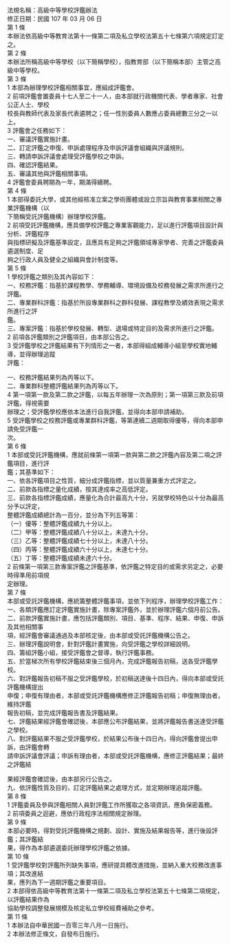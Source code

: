 法規名稱：高級中等學校評鑑辦法  
修正日期：民國 107 年 03 月 06 日  
第 1 條  
本辦法依高級中等教育法第十一條第二項及私立學校法第五十七條第六項規定訂定之。  
第 2 條  
本辦法所稱高級中等學校（以下簡稱學校），指教育部（以下簡稱本部）主管之高級中等學校。  
第 3 條  
1 本部為辦理學校評鑑相關事宜，應組成評鑑會。  
2 前項評鑑會置委員十七人至二十一人，由本部就行政機關代表、學者專家、社會公正人士、學校  
校長與教師代表及家長代表遴聘之；任一性別委員人數應占委員總數三分之一以上。  
3 評鑑會之任務如下：  
一、審議評鑑實施計畫。  
二、訂定評鑑之申復、申訴處理程序及申訴評議會組織與評議規則。  
三、轉請申訴評議會處理受評鑑學校之申訴。  
四、確認評鑑結果。  
五、審議其他與評鑑相關事項。  
4 評鑑會委員聘期為一年，期滿得續聘。  
第 4 條  
1 本部得委託大學，或其他經核准立案之學術團體或設立宗旨與教育事業相關之專業評鑑機構（以  
下簡稱受託評鑑機構）辦理學校評鑑。  
2 前項受託評鑑機構，應具備學校評鑑之專業客觀能力，足以進行評鑑項目設計與分析、評鑑程序  
與指標研擬及評鑑基準設定，且應具有足夠之評鑑領域專家學者、完善之評鑑委員遴選制度、足  
夠之行政人員及健全之組織與會計制度等。  
第 5 條  
1 學校評鑑之類別及其內容如下：  
一、校務評鑑：指基於課程教學、學務輔導、環境設備及校務發展之需求所進行之評鑑。  
二、專業群科評鑑：指基於所設專業群科之群科發展、課程教學及績效表現之需求所進行之評  
鑑。  
三、專案評鑑：指基於學校發展、轉型、退場或特定目的及需求所進行之評鑑。  
2 前項各評鑑類別之評鑑項目，由本部公告之。  
3 受評鑑學校之評鑑結果有下列情形之一者，本部得組成輔導小組至學校實地輔導，並得辦理追蹤  
評鑑：  


一、校務評鑑結果列為丙等以下。  
二、專業群科整體評鑑結果列為丙等以下。  
4 第一項第一款及第二款之評鑑，以每五年辦理一次為原則；第一項第三款及前項評鑑，得視需要  
辦理之；受評鑑學校應依本法進行自我評鑑，並得向本部申請補助。  
5 受評鑑學校之校務評鑑或專業群科評鑑，等第連續二週期取得優等，得向本部申請免受評鑑一  
次。  
第 6 條  
1 本部或受託評鑑機構，應就前條第一項第一款與第二款之評鑑內容及第二項之評鑑項目，進行評  
鑑；其基準如下：  
一、依各評鑑項目之性質，細分成評鑑指標，並以質量兼重方式評定之。  
二、前款各指標之量化成績，按其達成率之高低評定。  
三、前款各指標評鑑成績，應量化為合計最高九十分，另就學校特色以十分為最高分予以評定，  
整體評鑑成績總計為一百分，並分為下列五等第：  
（一）優等：整體評鑑成績九十分以上。  
（二）甲等：整體評鑑成績八十分以上，未達九十分。  
（三）乙等：整體評鑑成績七十分以上，未達八十分。  
（四）丙等：整體評鑑成績六十分以上，未達七十分。  
（五）丁等：整體評鑑成績未達六十分。  
2 前條第一項第三款專案評鑑之評鑑基準，依評鑑之特定目的或需求另定之，必要時得準用前項規  
定辦理。  
第 7 條  
本部或受託評鑑機構，應統籌整體評鑑事項，並依下列程序，辦理學校評鑑工作：  
一、各類評鑑應訂定評鑑實施計畫，除專案評鑑外，並於辦理評鑑六個月前公告。  
二、前款評鑑實施計畫，應包括評鑑類別、項目、基準、程序、結果、申復、申訴及其他相關事  
項，經評鑑會審議通過及本部核定後，由本部或受託評鑑機構公告之。  
三、辦理評鑑說明會，針對評鑑計畫實施，向受評鑑之學校詳細說明。  
四、籌組評鑑小組，接受評鑑會之督導，執行評鑑事務。  
五、於當梯次所有學校評鑑結束後三個月內，完成評鑑報告初稿，送各受評鑑學校。  
六、對評鑑報告初稿不服之受評鑑學校，於初稿送達後十四日內，得向本部或受託評鑑機構提出  
申復；申復有理由者，本部或受託評鑑機構應修正評鑑報告初稿；申復無理由者，維持評鑑  
報告初稿，並完成評鑑報告書及評鑑結果。  
七、評鑑結果經評鑑會確認後，本部應公布評鑑結果，並將評鑑報告書送達受評鑑之學校。  
八、對評鑑結果不服之受評鑑學校，於結果公布後十四日內，得向評鑑會提出申訴，由評鑑會轉  
請申訴評議會評議；申訴有理由者，本部或受託評鑑機構，應修正評鑑結果；最終之評鑑結  


果經評鑑會確認後，由本部另行公告之。  
九、依評鑑性質及目的，訂定評鑑結果之處理方式，並定期辦理追蹤評鑑。  
第 8 條  
1 評鑑委員及參與評鑑相關人員對評鑑工作所獲取之各項資訊，應負保密義務。  
2 前項委員之迴避，應依行政程序法相關規定辦理。  
第 9 條  
本部必要時，得對受託評鑑機構之規劃、設計、實施及結果報告等，進行後設評鑑；其評鑑結  
果，得作為本部遴選委託辦理學校評鑑之依據。  
第 10 條  
1 受評鑑學校對評鑑所列缺失事項，應研提具體改進措施，並納入重大校務改進事項；其改進結  
果，應列為下一週期評鑑之重要項目。  
2 本部得依高級中等教育法第十一條第二項及私立學校法第五十七條第二項規定，以評鑑結果作為  
協助學校調整發展規模及核定私立學校經費補助之參考。  
第 11 條  
1 本辦法自中華民國一百零三年八月一日施行。  
2 本辦法修正條文，自發布日施行。  


